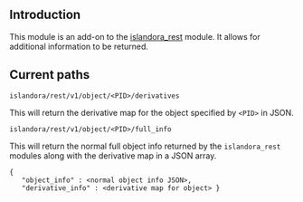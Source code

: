 ## Introduction

This module is an add-on to the [islandora_rest](https://github.com/discoverygarden/islandora_rest) module.
It allows for additional information to be returned.

## Current paths

`islandora/rest/v1/object/<PID>/derivatives`

This will return the derivative map for the object specified by `<PID>` in JSON.

`islandora/rest/v1/object/<PID>/full_info`

This will return the normal full object info returned by the `islandora_rest` modules
along with the derivative map in a JSON array.
```$JSON
{ 
   "object_info" : <normal object info JSON>,
   "derivative_info" : <derivative map for object> }
```

